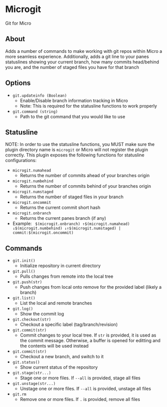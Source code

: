 # Microgit
Git for Micro

## About
Adds a number of commands to make working with git repos within Micro a more seamless experience. Additionally, adds a git line to your panes statuslines showing your current branch, how many commits head/behind you are, and the number of staged files you have for that branch

## Options
- `git.updateinfo (Boolean)` 
  - Enable/Disable branch information tracking in Micro
  - Note: This is required for the statusline functions to work properly
- `git.command (string)`
  - Path to the git command that you would like to use

## Statusline
NOTE: In order to use the statusline functions, you MUST make sure the plugin directory name is `microgit` or Micro will not register the plugin correctly.
This plugin exposes the following functions for statusline configurations:
  - `microgit.numahead`
    - Returns the number of commits ahead of your branches origin
  - `microgit.numbehind`
    - Returns the number of commits behind of your branches origin
  - `microgit.numstaged`
    - Returns the number of staged files in your branch
  - `microgit.oncommit`
    - Returns the current commit short hash
  - `microgit.onbranch`
    - Returns the current panes branch (if any)
  - Example: ` $(microgit.onbranch) ↑$(microgit.numahead) ↓$(microgit.numbehind) ↓↑$(microgit.numstaged) | commit:$(microgit.oncommit)`

## Commands
  - `git.init()`
    - Initialize repository in current directory
  - `git.pull()`
    - Pulls changes from remote into the local tree
  - `git.push(str)`
    - Push changes from local onto remove for the provided label (likely a branch)
  - `git.list()`
    - List the local and remote branches
  - `git.log()`
    - Show the commit log
  - `git.checkout(str)`
    - Checkout a specific label (tag/branch/revision)
  - `git.commit(str)`
    - Commit changes to your local tree. If `str` is provided, it is used as the commit message. Otherwise, a buffer is opened for editting and the contents will be used instead
  - `git.commit(str)`
    - Checkout a new branch, and switch to it
  - `git.status()`
    - Show current status of the repository
  - `git.stage(str...)`
    - Stage one or more files. If `--all` is provided, stage all files
  - `git.unstage(str...)`
    - Unstage one or more files. If `--all` is provided, unstage all files
  - `git.rm`
    - Remove one or more files. If `.` is provided, remove all files
